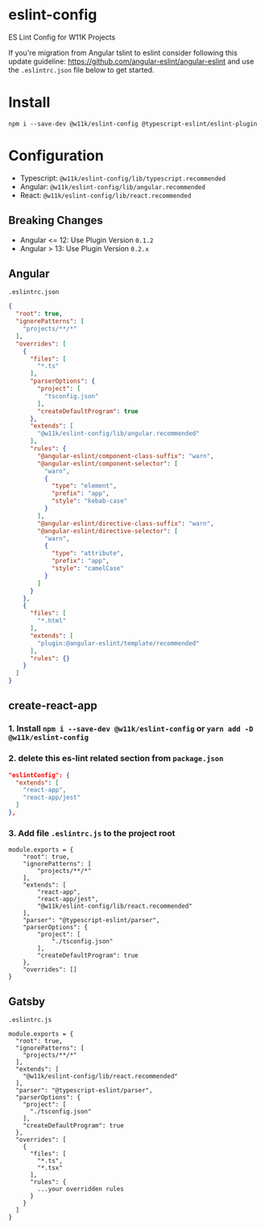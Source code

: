 # eslint-config
ES Lint Config for W11K Projects

If you're migration from Angular tslint to eslint consider following this update guideline: https://github.com/angular-eslint/angular-eslint
and use the `.eslintrc.json` file below to get started.

# Install
`npm i --save-dev @w11k/eslint-config @typescript-eslint/eslint-plugin`

# Configuration
- Typescript: `@w11k/eslint-config/lib/typescript.recommended`
- Angular: `@w11k/eslint-config/lib/angular.recommended`
- React: `@w11k/eslint-config/lib/react.recommended`

##  Breaking Changes
- Angular <= 12: Use Plugin Version `0.1.2`
- Angular > 13: Use Plugin Version `0.2.x`


## Angular

`.eslintrc.json`
```json
{
  "root": true,
  "ignorePatterns": [
    "projects/**/*"
  ],
  "overrides": [
    {
      "files": [
        "*.ts"
      ],
      "parserOptions": {
        "project": [
          "tsconfig.json"
        ],
        "createDefaultProgram": true
      },
      "extends": [
        "@w11k/eslint-config/lib/angular.recommended"
      ],
      "rules": {
        "@angular-eslint/component-class-suffix": "warn",
        "@angular-eslint/component-selector": [
          "warn",
          {
            "type": "element",
            "prefix": "app",
            "style": "kebab-case"
          }
        ],
        "@angular-eslint/directive-class-suffix": "warn",
        "@angular-eslint/directive-selector": [
          "warn",
          {
            "type": "attribute",
            "prefix": "app",
            "style": "camelCase"
          }
        ]
      }
    },
    {
      "files": [
        "*.html"
      ],
      "extends": [
        "plugin:@angular-eslint/template/recommended"
      ],
      "rules": {}
    }
  ]
}
```

## create-react-app

### 1. Install `npm i --save-dev @w11k/eslint-config` or `yarn add -D @w11k/eslint-config`  

### 2. delete this es-lint related section from `package.json`
```json
"eslintConfig": {
  "extends": [
    "react-app",
    "react-app/jest"
  ]
},
```

### 3. Add file `.eslintrc.js` to the project root
```
module.exports = {
    "root": true,
    "ignorePatterns": [
        "projects/**/*"
    ],
    "extends": [
        "react-app",
        "react-app/jest",
        "@w11k/eslint-config/lib/react.recommended"
    ],
    "parser": "@typescript-eslint/parser",
    "parserOptions": {
        "project": [
            "./tsconfig.json"
        ],
        "createDefaultProgram": true
    },
    "overrides": []
}
```


## Gatsby
`.eslintrc.js`
```
module.exports = {
  "root": true,
  "ignorePatterns": [
    "projects/**/*"
  ],
  "extends": [
    "@w11k/eslint-config/lib/react.recommended"
  ],
  "parser": "@typescript-eslint/parser",
  "parserOptions": {
    "project": [
      "./tsconfig.json"
    ],
    "createDefaultProgram": true
  },
  "overrides": [
    {
      "files": [
        "*.ts",
        "*.tsx"
      ],
      "rules": {
        ...your overridden rules
      }
    }
  ]
}

```
